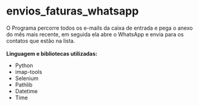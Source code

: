 # envios_faturas_whatsapp
 O Programa percorre todos os e-mails da caixa de entrada e pega o anexo do mês mais recente, em seguida ela abre o WhatsApp e envia para os contatos que estão na lista.  
 <br><b>Linguagem e bibliotecas utilizadas:</b>  
 - Python 
 - imap-tools 
 - Selenium 
 - Pathlib 
 - Datetime 
 - Time

